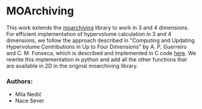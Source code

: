 # MOArchiving
This work extends the [moarchiving](https://github.com/CMA-ES/moarchiving) library to work in 3 and 
4 dimensions. For efficient implementation of hypervolume calculation in 3 and 4 dimensions, 
we follow the approach described in "Computing and Updating Hypervolume Contributions in Up to 
Four Dimensions" by A. P. Guerreiro and C. M. Fonseca, which is described and implemented in 
C code [here](https://github.com/apguerreiro/HVC). We rewrite this implementation in python and
add all the other functions that are available in 2D in the original moarchiving library.

### Authors:
- Mila Nedić
- Nace Sever
